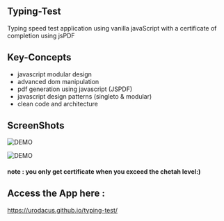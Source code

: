 ## Typing-Test

Typing speed test application using vanilla javaScript with a certificate of completion using jsPDF

## Key-Concepts

- javascript modular design
- advanced dom manipulation
- pdf generation using javascript (JSPDF)
- javascript design patterns (singleto & modular)
- clean code and architecture

## ScreenShots

![DEMO](https://github.com/cycl0matic/TypingTest/blob/main/images/demo1.png)

![DEMO](https://github.com/cycl0matic/TypingTest/blob/main/images/demo2.png)

#### note : you only get certificate when you exceed the chetah level:) 


## Access the App here :
https://urodacus.github.io/typing-test/
